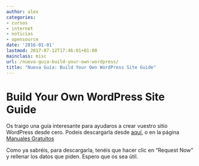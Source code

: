 ```yaml
---
author: alex
categories:
- cursos
- internet
- noticias
- opensource
date: '2016-01-01'
lastmod: 2017-07-12T17:46:01+01:00
mainclass: misc
url: /nueva-guia-build-your-own-wordpress/
title: "Nueva Guía: Build Your Own WordPress Site Guide"
---
```


<figure>
    <amp-img sizes="(min-width: 1200px) 1200px, 100vw" on="tap:lightbox1" role="button" tabindex="0" layout="responsive" src="http://img.tradepub.com/free/w_make09/images/w_make09c8w.jpg" alt="Nueva Guía: Build Your Own WordPress Site Guide" title="Nueva Guía: Build Your Own WordPress Site Guide" width="1200" height="630"></amp-img>
</figure>

# **Build Your Own WordPress Site Guide**

Os traigo una guía interesante para ayudaros a crear vuestro sitio WordPress desde cero. Podeis descargarla desde [aquí][2], o en la página [Manuales Gratuitos][3]

Como ya sabréis, para descargarla, tenéis que hacer clic en &#8220;Request Now&#8221; y rellenar los datos que piden. Espero que os sea útil.

 [2]: http://bashyc-blogspot.tradepub.com/c/pubRD.mpl?sr=oc&_t=oc:&qf=w_make09
 [3]: https://elbauldelprogramador.com/manuales-gratuitos/
